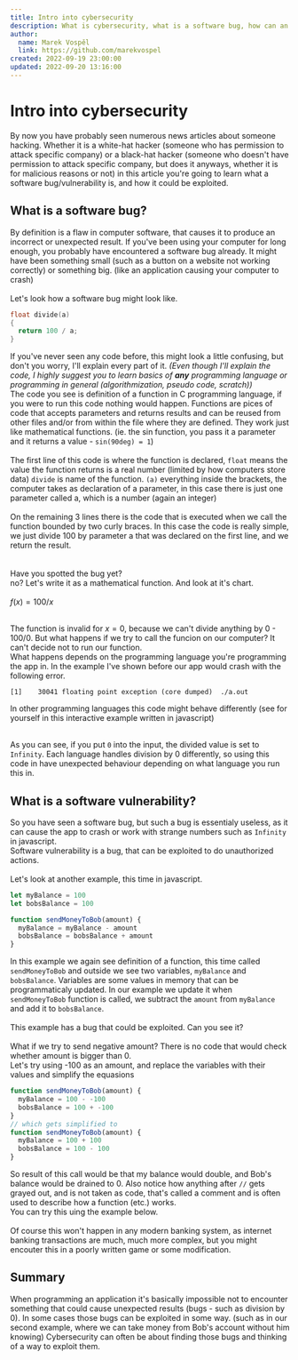 ```yaml
---
title: Intro into cybersecurity
description: What is cybersecurity, what is a software bug, how can an application be vulnerable and how can anyone exploit it?
author:
  name: Marek Vospěl
  link: https://github.com/marekvospel
created: 2022-09-19 23:00:00
updated: 2022-09-20 13:16:00
---
```


<script>
import DivideChart from './components/DivideChart.svelte'
import DivideExample from './components/DivideExample.svelte'
import SendMoneyExample from './components/SendMoneyExample.svelte'
</script>

# Intro into cybersecurity
By now you have probably seen numerous news articles about someone hacking. Whether it is a white-hat hacker (someone who has permission to attack specific company) or a black-hat hacker (someone who doesn't have permission to attack specific company, but does it anyways, whether it is for malicious reasons or not) in this article you're going to learn what a software bug/vulnerability is, and how it could be exploited.

## What is a software bug?
By definition is a flaw in computer software, that causes it to produce an incorrect or unexpected result. If you've been using your computer for long enough, you probably have encountered a software bug already. It might have been something small (such as a button on a website not working correctly) or something big. (like an application causing your computer to crash)  
&nbsp;   
Let's look how a software bug might look like.

```c
float divide(a)
{
  return 100 / a;
}
```
If you've never seen any code before, this might look a little confusing, but don't you worry, I'll explain every part of it. *(Even though I'll explain the code, I highly suggest you to learn basics of **any** programming language or programming in general (algorithmization, pseudo code, scratch))*  
The code you see is definition of a function in C programming language, if you were to run this code nothing would happen. Functions are pices of code that accepts parameters and returns results and can be reused from other files and/or from within the file where they are defined.
They work just like mathematical functions. (ie. the sin function, you pass it a parameter and it returns a value - `sin(90deg) = 1`)  
&nbsp;  
The first line of this code is where the function is declared, `float` means the value the function returns is a real number (limited by how computers store data) `divide` is name of the function. `(a)` everything inside the brackets, the computer takes as declaration of a parameter, in this case there is just one parameter called a, which is a number (again an integer)  
&nbsp;  
On the remaining 3 lines there is the code that is executed when we call the function bounded by two curly braces. In this case the code is really simple, we just divide 100 by parameter a that was declared on the first line, and we return the result.  
&nbsp;  
&nbsp;  
Have you spotted the bug yet?  
no? Let's write it as a mathematical function. And look at it's chart.  
&nbsp;  
$f(x) = 100 / x$
&nbsp;  
&nbsp;  
<DivideChart />

The function is invalid for $x=0$, because we can't divide anything by 0 - $100/0$. But what happens if we try to call the funcion on our computer? It can't decide not to run our function.  
What happens depends on the programming language you're programming the app in. In the example I've shown before our app would crash with the following error.
```
[1]    30041 floating point exception (core dumped)  ./a.out
```
In other programming languages this code might behave differently (see for yourself in this interactive example written in javascript)  
&nbsp;  
<DivideExample />  

As you can see, if you put `0` into the input, the divided value is set to `Infinity`. Each language handles division by 0 differently, so using this code in have unexpected behaviour depending on what language you run this in.

## What is a software vulnerability?
So you have seen a software bug, but such a bug is essentialy useless, as it can cause the app to crash or work with strange numbers such as `Infinity` in javascript.  
Software vulnerability is a bug, that can be exploited to do unauthorized actions.  
&nbsp;  
Let's look at another example, this time in javascript.
```javascript
let myBalance = 100
let bobsBalance = 100

function sendMoneyToBob(amount) {
  myBalance = myBalance - amount
  bobsBalance = bobsBalance + amount
}
```
In this example we again see definition of a function, this time called `sendMoneyToBob` and outside we see two variables, `myBalance` and `bobsBalance`. Variables are some values in memory that can be programmaticaly updated. In our example we update it when `sendMoneyToBob` function is called, we subtract the `amount` from `myBalance` and add it to `bobsBalance`.  
&nbsp;  
This example has a bug that could be exploited. Can you see it?  
&nbsp;  
What if we try to send negative amount? There is no code that would check whether amount is bigger than 0.  
Let's try using -100 as an amount, and replace the variables with their values and simplify the equasions
```javascript
function sendMoneyToBob(amount) {
  myBalance = 100 - -100
  bobsBalance = 100 + -100
}
// which gets simplified to
function sendMoneyToBob(amount) {
  myBalance = 100 + 100
  bobsBalance = 100 - 100
}
```
So result of this call would be that my balance would double, and Bob's balance would be drained to 0. Also notice how anything after `//` gets grayed out, and is not taken as code, that's called a comment and is often used to describe how a function (etc.) works.  
You can try this uing the example below.  
<SendMoneyExample />  
Of course this won't happen in any modern banking system, as internet banking transactions are much, much more complex, but you might encouter this in a poorly written game or some modification.  

## Summary
When programming an application it's basically impossible not to encounter something that could cause unexpected results (bugs - such as division by 0). In some cases those bugs can be exploited in some way. (such as in our second example, where we can take money from Bob's account without him knowing) Cybersecurity can often be about finding those bugs and thinking of a way to exploit them.
